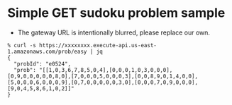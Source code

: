 # Simple GET sudoku problem sample

- The gateway URL is intentionally blurred, please replace our own.

```
% curl -s https://xxxxxxxx.execute-api.us-east-1.amazonaws.com/prob/easy | jq
{
  "probId": "e0524",
  "prob": "[[1,0,3,6,7,8,5,0,4],[0,0,0,1,0,3,0,0,0],[0,9,0,0,0,0,0,8,0],[7,0,0,0,5,0,0,0,3],[0,0,8,9,0,1,4,0,0],[5,0,0,0,6,0,0,0,9],[0,7,0,0,0,0,0,3,0],[0,0,0,7,0,9,0,0,0],[9,0,4,5,8,6,1,0,2]]"
}
```